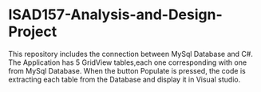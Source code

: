 # ISAD157-Analysis-and-Design-Project
This repository includes the connection between MySql Database and C#. The Application has 5 GridView tables,each one corresponding with one from MySql Database. When the button Populate is pressed, the code is extracting each table from the Database and display it in Visual studio.
